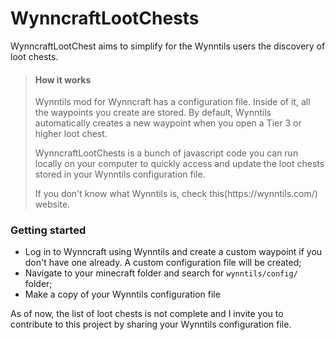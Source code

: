 # WynncraftLootChests

<p>WynncraftLootChest aims to simplify for the Wynntils users the discovery of loot chests.</p>

> #### How it works
> <p>Wynntils mod for Wynncraft has a configuration file. Inside of it, all the waypoints you create are stored. By default, Wynntils automatically creates a new waypoint when you open a Tier 3 or higher loot chest.</p>
> <p>WynncraftLootChests is a bunch of javascript code you can run locally on your computer to quickly access and update the loot chests stored in your Wynntils configuration file.</p>
> <p>If you don't know what Wynntils is, check this(https://wynntils.com/) website.</p>

### Getting started

- Log in to Wynncraft using Wynntils and create a custom waypoint if you don't have one already. A custom configuration file will be created;
- Navigate to your minecraft folder and search for <code>wynntils/config/</code> folder;
- Make a copy of your Wynntils configuration file

As of now, the list of loot chests is not complete and I invite you to contribute to this project by sharing your Wynntils configuration file.
